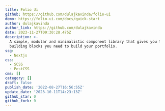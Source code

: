 ```yaml
---
title: Folio Ui
github: https://github.com/dulajkavinda/folio-ui
demo: https://folio-ui.com/docs/quick-start
author: dulajkavinda
author_link: https://github.com/dulajkavinda
date: 2023-11-27T09:30:28.475Z
description: >-
  A simple, modular and minimalistic component library that gives you the
  building blocks you need to build your portfolio.
ssg:
  - Nextjs
css:
  - SCSS
  - PostCSS
cms: []
category: []
draft: false
publish_date: '2022-08-27T16:56:55Z'
update_date: '2023-10-11T14:23:13Z'
github_star: 0
github_fork: 0
---
```

